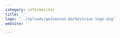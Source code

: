 ```yaml
---
category: informacinis
title: ''
logo: "../uploads/gediminas-markevicius-logo.png"
website: ''

---
```

